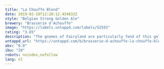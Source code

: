 ```yaml
---
title: "La Chouffe Blond"
date: 2019-02-10T12:28:12.434832Z
style: "Belgian Strong Golden Ale"
brewery: "Brasserie d'Achouffe"
image: "https://labels.untappd.com/labels/52593"
rating: "3.85"
description: "The gnomes of Fairyland are particularly fond of this golden beer.  LA CHOUFFE, with its slight hoppy taste, combining notes of fresh coriander and fruity tones, is the drink which gives them their zest for life.  At least, that's what these imps say when they are thirsty.   Their secret used to be jealously guarded from one generation to the next until the day they shared the recipe with humans to seal their friendship.  Of all the legends from the wonderful region of the Belgian Ardennes, the tale of LA CHOUFFE is the one which most merits re-telling."
untappd_url: "https://untappd.com/b/brasserie-d-achouffe-la-chouffe-blond/52593"
abv: "8.0"
ibu: "20"
robots: noindex,nofollow
lang: nl
---
```

